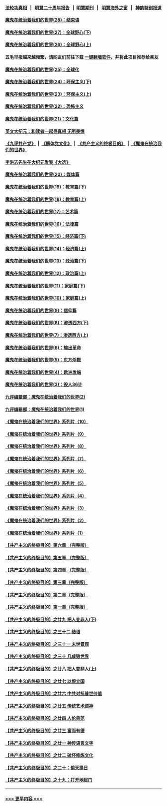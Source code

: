 #### [法轮功真相](https://github.com/gfw-breaker/truth/blob/master/README.md?t=0) &nbsp;&nbsp;|&nbsp;&nbsp; [明慧二十周年报告](https://github.com/gfw-breaker/mh-reports/blob/master/README.md?t=0) &nbsp;&nbsp;|&nbsp;&nbsp;[明慧期刊](https://github.com/gfw-breaker/mh-qikan) &nbsp;&nbsp;|&nbsp;&nbsp; [明慧海外之窗](https://github.com/gfw-breaker/mh-news/blob/master/README.md?t=0) &nbsp;&nbsp;|&nbsp;&nbsp; [神韵特别报道](https://github.com/gfw-breaker/mh-news/blob/master/shenyun.md?t=0)
#### [魔鬼在统治着我们的世界(28)：结束语](../pages/nsc422/n10936246.md?t=06130802) 
#### [魔鬼在统治着我们的世界(27)：全球野心(下)](../pages/nsc422/n10928319.md?t=06130802) 
#### [魔鬼在统治着我们的世界(26)：全球野心(上)](../pages/nsc422/n10900318.md?t=06130802) 
#### 五毛举报越来越频繁，请网友们前往下载 [一键翻墙软件](https://github.com/gfw-breaker/ssr-accounts)，并将此项目推荐给亲友
#### [魔鬼在统治着我们的世界(25)：全球化](../pages/nsc422/n10788205.md?t=06130802) 
#### [魔鬼在统治着我们的世界(24)：环保主义(下)](../pages/nsc422/n10695307.md?t=06130802) 
#### [魔鬼在统治着我们的世界(23)：环保主义(上)](../pages/nsc422/n10688613.md?t=06130802) 
#### [魔鬼在统治着我们的世界(22)：恐怖主义](../pages/nsc422/n10614727.md?t=06130802) 
#### [魔鬼在统治着我们的世界(21)：文化篇](../pages/nsc422/n10597706.md?t=06130802) 
#### [英文大纪元：和读者一起寻真相 无所畏惧](../pages/nsc422/n12542027.md?t=06130802) 
#### [《九评共产党》](https://github.com/begood0513/9ping.md/blob/master/README.md) &nbsp;|&nbsp; [《解体党文化》](../../../../jtdwh.md/blob/master/README.md)  &nbsp;|&nbsp; [《共产主义的终极目的》](../../../../gczydzjmd.md/blob/master/README.md) &nbsp;|&nbsp; [《魔鬼在统治我们的世界》](../../../../mgztzwmdsj.md/blob/master/README.md) 
#### [李洪志先生在大纪元发表《大选》](../pages/nsc422/n12534746.md?t=06130802) 
#### [魔鬼在统治着我们的世界(20)：媒体篇](../pages/nsc422/n10586579.md?t=06130802) 
#### [魔鬼在统治着我们的世界(19)：教育篇(下)](../pages/nsc422/n10564808.md?t=06130802) 
#### [魔鬼在统治着我们的世界(18)：教育篇(上)](../pages/nsc422/n10526970.md?t=06130802) 
#### [魔鬼在统治着我们的世界(17)：艺术篇](../pages/nsc422/n10499093.md?t=06130802) 
#### [魔鬼在统治着我们的世界(16)：法律篇](../pages/nsc422/n10485969.md?t=06130802) 
#### [魔鬼在统治着我们的世界(15)：经济篇(下)](../pages/nsc422/n10469975.md?t=06130802) 
#### [魔鬼在统治着我们的世界(14)：经济篇(上)](../pages/nsc422/n10457370.md?t=06130802) 
#### [魔鬼在统治着我们的世界(13)：政治篇(下)](../pages/nsc422/n10448270.md?t=06130802) 
#### [魔鬼在统治着我们的世界(12)：政治篇(上)](../pages/nsc422/n10444576.md?t=06130802) 
#### [魔鬼在统治着我们的世界(11)：家庭篇(下)](../pages/nsc422/n10440961.md?t=06130802) 
#### [魔鬼在统治着我们的世界(10)：家庭篇(上)](../pages/nsc422/n10435448.md?t=06130802) 
#### [魔鬼在统治着我们的世界(9)：信仰篇](../pages/nsc422/n10432159.md?t=06130802) 
#### [魔鬼在统治着我们的世界(8)：渗透西方(下)](../pages/nsc422/n10429603.md?t=06130802) 
#### [魔鬼在统治着我们的世界(7)：渗透西方(上)](../pages/nsc422/n10426013.md?t=06130802) 
#### [魔鬼在统治着我们的世界(6)：输出革命](../pages/nsc422/n10421536.md?t=06130802) 
#### [魔鬼在统治着我们的世界(5)：东方杀戮](../pages/nsc422/n10417707.md?t=06130802) 
#### [魔鬼在统治着我们的世界(4)：欧洲发端](../pages/nsc422/n10414890.md?t=06130802) 
#### [魔鬼在统治着我们的世界(3)：毁人36计](../pages/nsc422/n10411583.md?t=06130802) 
#### [九评编辑部：魔鬼在统治着我们的世界(2)](../pages/nsc422/n10410036.md?t=06130802) 
#### [九评编辑部：魔鬼在统治着我们的世界(1)](../pages/nsc422/n10406825.md?t=06130802) 
#### [《魔鬼在统治着我们的世界》系列片（10）](../pages/nsc422/n12292670.md?t=06130802) 
#### [《魔鬼在统治着我们的世界》系列片（9）](../pages/nsc422/n12290859.md?t=06130802) 
#### [《魔鬼在统治着我们的世界》系列片（8）](../pages/nsc422/n12287445.md?t=06130802) 
#### [《魔鬼在统治着我们的世界》系列片（7）](../pages/nsc422/n12283425.md?t=06130802) 
#### [《魔鬼在统治着我们的世界》系列片（6）](../pages/nsc422/n12282314.md?t=06130802) 
#### [《魔鬼在统治着我们的世界》系列片（5）](../pages/nsc422/n12281419.md?t=06130802) 
#### [《魔鬼在统治着我们的世界》系列片（4）](../pages/nsc422/n12274024.md?t=06130802) 
#### [《魔鬼在统治着我们的世界》系列片（3）](../pages/nsc422/n12271322.md?t=06130802) 
#### [《魔鬼在统治着我们的世界》系列片（2）](../pages/nsc422/n12269049.md?t=06130802) 
#### [《魔鬼在统治着我们的世界》系列片（1）](../pages/nsc422/n12267575.md?t=06130802) 
#### [【共产主义的终极目的】第六章 （完整版）](../pages/nsc422/n11428913.md?t=06130802) 
#### [【共产主义的终极目的】第五章 （完整版）](../pages/nsc422/n11428912.md?t=06130802) 
#### [【共产主义的终极目的】第四章 （完整版）](../pages/nsc422/n11428907.md?t=06130802) 
#### [【共产主义的终极目的】第三章（完整版）](../pages/nsc422/n11428848.md?t=06130802) 
#### [【共产主义的终极目的】第二章（完整版）](../pages/nsc422/n11428831.md?t=06130802) 
#### [【共产主义的终极目的】第一章（完整版）](../pages/nsc422/n11417651.md?t=06130802) 
#### [【共产主义的终极目的】之廿九 把人变非人(下)](../pages/nsc422/n11344140.md?t=06130802) 
#### [【共产主义的终极目的】之三十二 结语](../pages/nsc422/n11360535.md?t=06130802) 
#### [【共产主义的终极目的】之三十一 末世景观](../pages/nsc422/n11351129.md?t=06130802) 
#### [【共产主义的终极目的】之三十 几成狼世界](../pages/nsc422/n11348280.md?t=06130802) 
#### [【共产主义的终极目的】之廿八 把人变非人(上)](../pages/nsc422/n11340492.md?t=06130802) 
#### [【共产主义的终极目的】之廿七 以恨立国](../pages/nsc422/n11336944.md?t=06130802) 
#### [【共产主义的终极目的】之廿六 中共对抗普世价值](../pages/nsc422/n11324785.md?t=06130802) 
#### [【共产主义的终极目的】之廿五 传统艺术颂神](../pages/nsc422/n11296396.md?t=06130802) 
#### [【共产主义的终极目的】之廿四 人伦典范](../pages/nsc422/n11296397.md?t=06130802) 
#### [【共产主义的终极目的】之廿三 富而有德](../pages/nsc422/n11283598.md?t=06130802) 
#### [【共产主义的终极目的】之廿一 神传语言文字](../pages/nsc422/n11263265.md?t=06130802) 
#### [【共产主义的终极目的】之廿二 破坏修炼文化](../pages/nsc422/n11245728.md?t=06130802) 
#### [【共产主义的终极目的】之二十：偷天换日](../pages/nsc422/n11238846.md?t=06130802) 
#### [【共产主义的终极目的】之十九：打开地狱门](../pages/nsc422/n11206376.md?t=06130802) 

----
#### [ >>> 更早内容 <<< ](../indexes/nsc422-earlier.md)

